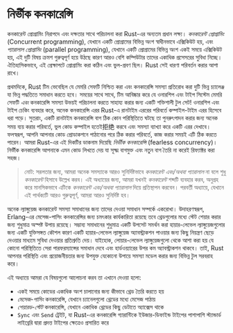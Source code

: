 # নির্ভীক কনকারেন্সি

কনকারেন্ট প্রোগ্রামিং নিরাপদে এবং দক্ষতার সাথে পরিচালনা করা Rust-এর অন্যতম প্রধান লক্ষ্য। _কনকারেন্ট প্রোগ্রামিং_ (Concurrent programming), যেখানে একটি প্রোগ্রামের বিভিন্ন অংশ স্বাধীনভাবে এক্সিকিউট হয়, এবং _প্যারালাল প্রোগ্রামিং_ (parallel programming), যেখানে একটি প্রোগ্রামের বিভিন্ন অংশ একই সময়ে এক্সিকিউট হয়, এই দুটি বিষয় ক্রমশ গুরুত্বপূর্ণ হয়ে উঠছে কারণ আরও বেশি কম্পিউটার তাদের একাধিক প্রসেসরের সুবিধা নিচ্ছে। ঐতিহাসিকভাবে, এই প্রেক্ষাপটে প্রোগ্রামিং করা কঠিন এবং ভুল-প্রবণ ছিল। Rust সেই ধারণা পরিবর্তন করার আশা রাখে।

প্রথমদিকে, Rust টিম ভেবেছিল যে মেমরি সেফটি নিশ্চিত করা এবং কনকারেন্সি সমস্যা প্রতিরোধ করা দুটি ভিন্ন চ্যালেঞ্জ যা ভিন্ন পদ্ধতিতে সমাধান করতে হবে। সময়ের সাথে সাথে, টিম আবিষ্কার করে যে ওনারশিপ এবং টাইপ সিস্টেম মেমরি সেফটি _এবং_ কনকারেন্সি সমস্যা উভয়ই পরিচালনা করতে সাহায্য করার জন্য একটি শক্তিশালী টুল সেট! ওনারশিপ এবং টাইপ চেকিং ব্যবহার করে, অনেক কনকারেন্সি এরর Rust-এ রানটাইম এররের পরিবর্তে কম্পাইল-টাইম এরর হিসেবে ধরা পড়ে। সুতরাং, একটি রানটাইম কনকারেন্সি বাগ ঠিক কোন পরিস্থিতিতে ঘটছে তা পুনরুৎপাদন করার জন্য অনেক সময় ব্যয় করার পরিবর্তে, ভুল কোড কম্পাইল হতেই拒绝 করবে এবং সমস্যা ব্যাখ্যা করে একটি এরর দেখাবে। ফলস্বরূপ, আপনি আপনার কোড প্রোডাকশনে পাঠানোর পরে ঠিক করার পরিবর্তে, কাজ করার সময়ই এটি ঠিক করতে পারেন। আমরা Rust-এর এই দিকটির ডাকনাম দিয়েছি _নির্ভীক কনকারেন্সি_ (fearless concurrency)। নির্ভীক কনকারেন্সি আপনাকে এমন কোড লিখতে দেয় যা সূক্ষ্ম বাগমুক্ত এবং নতুন বাগ তৈরি না করেই রিফ্যাক্টর করা সহজ।

> নোট: সরলতার জন্য, আমরা অনেক সমস্যাকে আরও সুনির্দিষ্টভাবে _কনকারেন্ট এবং/অথবা প্যারালাল_ না বলে শুধু _কনকারেন্ট_ হিসাবে উল্লেখ করব। এই অধ্যায়ের জন্য, আমরা যখনই _কনকারেন্ট_ শব্দটি ব্যবহার করব, অনুগ্রহ করে মানসিকভাবে এটিকে _কনকারেন্ট এবং/অথবা প্যারালাল_ দিয়ে প্রতিস্থাপন করবেন। পরবর্তী অধ্যায়ে, যেখানে এই পার্থক্যটি আরও গুরুত্বপূর্ণ, আমরা আরও সুনির্দিষ্ট হব।

অনেক ল্যাঙ্গুয়েজ কনকারেন্ট সমস্যা সমাধানের জন্য তাদের দেওয়া সমাধান সম্পর্কে একরোখা। উদাহরণস্বরূপ, Erlang-এর মেসেজ-পাসিং কনকারেন্সির জন্য চমৎকার কার্যকারিতা রয়েছে তবে থ্রেডগুলোর মধ্যে স্টেট শেয়ার করার জন্য শুধুমাত্র অস্পষ্ট উপায় রয়েছে। সম্ভাব্য সমাধানের শুধুমাত্র একটি উপসেট সমর্থন করা হায়ার-লেভেল ল্যাঙ্গুয়েজগুলোর জন্য একটি যুক্তিসঙ্গত কৌশল কারণ একটি হায়ার-লেভেল ল্যাঙ্গুয়েজ অ্যাবস্ট্রাকশন পাওয়ার জন্য কিছু নিয়ন্ত্রণ ছেড়ে দেওয়ার মাধ্যমে সুবিধা দেওয়ার প্রতিশ্রুতি দেয়। যাইহোক, লোয়ার-লেভেল ল্যাঙ্গুয়েজগুলো থেকে আশা করা হয় যে কোনো পরিস্থিতিতে সেরা পারফরম্যান্সের সমাধান দেবে এবং হার্ডওয়্যারের উপর কম অ্যাবস্ট্রাকশন থাকবে। তাই, Rust আপনার পরিস্থিতি এবং প্রয়োজনীয়তার জন্য উপযুক্ত যেকোনো উপায়ে সমস্যা মডেল করার জন্য বিভিন্ন টুল সরবরাহ করে।

এই অধ্যায়ে আমরা যে বিষয়গুলো আলোচনা করব তা এখানে দেওয়া হলো:

-   একই সময়ে কোডের একাধিক অংশ চালানোর জন্য কীভাবে থ্রেড তৈরি করতে হয়
-   _মেসেজ-পাসিং_ কনকারেন্সি, যেখানে চ্যানেলগুলো থ্রেডের মধ্যে মেসেজ পাঠায়
-   _শেয়ারড-স্টেট_ কনকারেন্সি, যেখানে একাধিক থ্রেডের কিছু ডেটাতে অ্যাক্সেস থাকে
-   `Sync` এবং `Send` ট্রেইট, যা Rust-এর কনকারেন্সি গ্যারান্টিকে ইউজার-ডিফাইন্ড টাইপের পাশাপাশি স্ট্যান্ডার্ড লাইব্রেরি দ্বারা প্রদত্ত টাইপের ক্ষেত্রেও প্রসারিত করে